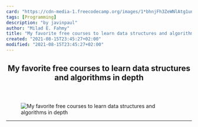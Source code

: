 ```yaml
---
card: "https://cdn-media-1.freecodecamp.org/images/1*bhnjFh3ZeWNlAtg1unulTw.png"
tags: [Programming]
description: "by javinpaul"
author: "Milad E. Fahmy"
title: "My favorite free courses to learn data structures and algorithms in depth"
created: "2021-08-15T23:45:27+02:00"
modified: "2021-08-15T23:45:27+02:00"
---
```

<div class="site-wrapper">
<main id="site-main" class="site-main outer">
<div class="inner">
<article class="post-full post tag-programming tag-algorithms tag-java tag-coding tag-software-development ">
<header class="post-full-header">
<h1 class="post-full-title">My favorite free courses to learn data structures and algorithms in depth</h1>
</header>
<figure class="post-full-image">
<picture>
<source media="(max-width: 700px)" sizes="1px" srcset="data:image/gif;base64,R0lGODlhAQABAIAAAAAAAP///yH5BAEAAAAALAAAAAABAAEAAAIBRAA7 1w">
<source media="(min-width: 701px)" sizes="(max-width: 800px) 400px,
(max-width: 1170px) 700px,
1400px" srcset="https://cdn-media-1.freecodecamp.org/images/1*bhnjFh3ZeWNlAtg1unulTw.png 300w,
https://cdn-media-1.freecodecamp.org/images/1*bhnjFh3ZeWNlAtg1unulTw.png 600w,
https://cdn-media-1.freecodecamp.org/images/1*bhnjFh3ZeWNlAtg1unulTw.png 1000w,
https://cdn-media-1.freecodecamp.org/images/1*bhnjFh3ZeWNlAtg1unulTw.png 2000w">
<img onerror="this.style.display='none'" src="https://cdn-media-1.freecodecamp.org/images/1*bhnjFh3ZeWNlAtg1unulTw.png" alt="My favorite free courses to learn data structures and algorithms in depth">
</picture>
</figure>
<section class="post-full-content">
<div class="post-content medium-migrated-article">
</div>
<hr>
</section>
</article>
</div>
</main>
</div>
<!-- Google Tag Manager (noscript) -->
<!-- End Google Tag Manager (noscript) -->
